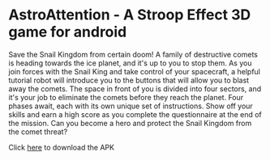 # AstroAttention - A Stroop Effect 3D game for android

Save the Snail Kingdom from certain doom! A family of destructive comets is heading towards the ice planet, and it's up to you to stop them. As you join forces with the Snail King and take control of your spacecraft, a helpful tutorial robot will introduce you to the buttons that will allow you to blast away the comets. The space in front of you is divided into four sectors, and it's your job to eliminate the comets before they reach the planet. Four phases await, each with its own unique set of instructions. Show off your skills and earn a high score as you complete the questionnaire at the end of the mission. Can you become a hero and protect the Snail Kingdom from the comet threat?

Click [here](https://github.com/RaffaeleBerzoini/AstroAttention/releases/tag/v1.0.0) to download the APK
